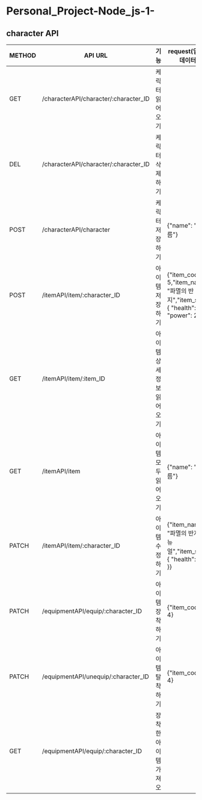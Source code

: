 # Personal_Project-Node_js-1-

## character API
|METHOD|API URL|기능|request(입력할 데이터)|
|---|---|---|---|
|GET|/characterAPI/character/:character_ID|케릭터 읽어오기||
|DEL|/characterAPI/character/:character_ID|케릭터 삭제하기||
|POST|/characterAPI/character|케릭터 저장하기|{"name": "이름"}|
|POST|/itemAPI/item/:character_ID|아이템 저장하기|{"item_code": 5,"item_name": "파멸의 반지","item_stat": { "health": 20, "power": 2 }}|
|GET|/itemAPI/item/:item_ID|아이템 상세정보 읽어오기||
|GET|/itemAPI/item|아이템 모두 읽어오기|{"name": "이름"}|
|PATCH|/itemAPI/item/:character_ID|아이템 수정하기|{"item_name": "파멸의 반지_리뉴얼","item_stat": { "health": 40 }}|
|PATCH|/equipmentAPI/equip/:character_ID|아이템 장착하기|{"item_code": 4}|
|PATCH|/equipmentAPI/unequip/:character_ID|아이템 탈착하기|{"item_code": 4}|
|GET|/equipmentAPI/equip/:character_ID|장착한 아이템 가져오||
